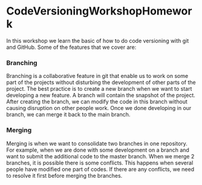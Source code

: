 # CodeVersioningWorkshopHomework

In this workshop we learn the basic of how to do code versioning with git and GitHub. Some of the features that we cover are:

### Branching
Branching is a collaborative feature in git that enable us to work on some part of the projects without disturbing the development of other parts of the project.
The best practice is to create a new branch when we want to start developing a new feature. 
A branch will contain the snapshot of the project. After creating the branch, we can modify the code in this branch without causing disruption on other people work.
Once we done developing in our branch, we can merge it back to the main branch.

### Merging
Merging is when we want to consolidate two branches in one repository. 
For example, when we are done with some development on a branch and want to submit the additional code to the master branch.
When we merge 2 branches, it is possible there is some conflicts. This happens when several people have modified one part of codes.
If there are any conflicts, we need to resolve it first before merging the branches.